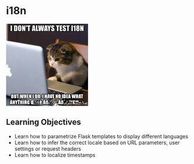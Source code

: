 # i18n
![](alx.jpeg)

## Learning Objectives

* Learn how to parametrize Flask templates to display different languages
* Learn how to infer the correct locale based on URL parameters, user settings or request headers
* Learn how to localize timestamps
